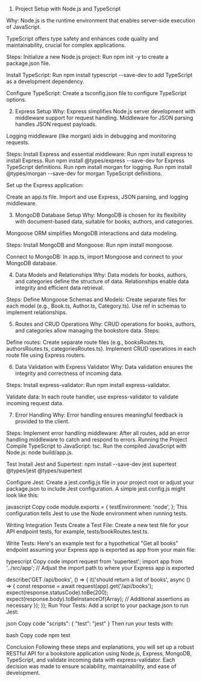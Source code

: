 1. Project Setup with Node.js and TypeScript

Why:
Node.js is the runtime environment that enables server-side execution of JavaScript.

TypeScript offers type safety and enhances code quality and maintainability, crucial for complex applications.

Steps:
Initialize a new Node.js project:
Run npm init -y to create a package.json file.

Install TypeScript:
Run npm install typescript --save-dev to add TypeScript as a development dependency.

Configure TypeScript:
Create a tsconfig.json file to configure TypeScript options.

2. Express Setup
   Why:
   Express simplifies Node.js server development with middleware support for request handling.
   Middleware for JSON parsing handles JSON request payloads.

Logging middleware (like morgan) aids in debugging and monitoring requests.

Steps:
Install Express and essential middleware:
Run npm install express to install Express.
Run npm install @types/express --save-dev for Express TypeScript definitions.
Run npm install morgan for logging.
Run npm install @types/morgan --save-dev for morgan TypeScript definitions.

Set up the Express application:

Create an app.ts file.
Import and use Express, JSON parsing, and logging middleware.

3. MongoDB Database Setup
   Why:
   MongoDB is chosen for its flexibility with document-based data, suitable for books, authors, and categories.

Mongoose ORM simplifies MongoDB interactions and data modeling.

Steps:
Install MongoDB and Mongoose:
Run npm install mongoose.

Connect to MongoDB:
In app.ts, import Mongoose and connect to your MongoDB database.

4. Data Models and Relationships
   Why:
   Data models for books, authors, and categories define the structure of data.
   Relationships enable data integrity and efficient data retrieval.

Steps:
Define Mongoose Schemas and Models:
Create separate files for each model (e.g., Book.ts, Author.ts, Category.ts).
Use ref in schemas to implement relationships.

5. Routes and CRUD Operations
   Why:
   CRUD operations for books, authors, and categories allow managing the bookstore data.
   Steps:

Define routes:
Create separate route files (e.g., booksRoutes.ts, authorsRoutes.ts, categoriesRoutes.ts).
Implement CRUD operations in each route file using Express routers.

6. Data Validation with Express Validator
   Why:
   Data validation ensures the integrity and correctness of incoming data.

Steps:
Install express-validator:
Run npm install express-validator.

Validate data:
In each route handler, use express-validator to validate incoming request data.

7. Error Handling
   Why:
   Error handling ensures meaningful feedback is provided to the client.

Steps:
Implement error handling middleware:
After all routes, add an error handling middleware to catch and respond to errors.
Running the Project
Compile TypeScript to JavaScript: tsc.
Run the compiled JavaScript with Node.js: node build/app.js.

Test
Install Jest and Supertest:
npm install --save-dev jest supertest @types/jest @types/supertest

Configure Jest:
Create a jest.config.js file in your project root or adjust your package.json to include Jest configuration. A simple jest.config.js might look like this:

javascript
Copy code
module.exports = {
testEnvironment: 'node',
};
This configuration tells Jest to use the Node environment when running tests.

Writing Integration Tests
Create a Test File:
Create a new test file for your API endpoint tests, for example, tests/bookRoutes.test.ts.

Write Tests:
Here's an example test for a hypothetical "Get all books" endpoint assuming your Express app is exported as app from your main file:

typescript
Copy code
import request from 'supertest';
import app from '../src/app'; // Adjust the import path to where your Express app is exported

describe('GET /api/books', () => {
it('should return a list of books', async () => {
const response = await request(app).get('/api/books');
expect(response.statusCode).toBe(200);
expect(response.body).toBeInstanceOf(Array);
// Additional assertions as necessary
});
});
Run Your Tests:
Add a script to your package.json to run Jest:

json
Copy code
"scripts": {
"test": "jest"
}
Then run your tests with:

bash
Copy code
npm test

Conclusion
Following these steps and explanations, you will set up a robust RESTful API for a bookstore application using Node.js, Express, MongoDB, TypeScript, and validate incoming data with express-validator. Each decision was made to ensure scalability, maintainability, and ease of development.
